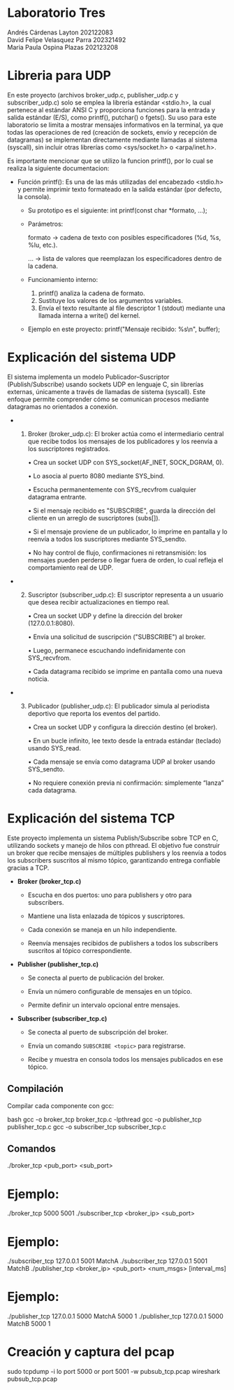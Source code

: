 # Laboratorio Tres
Andrés Cárdenas Layton 202122083  
David Felipe Velasquez Parra 202321492  
Maria Paula Ospina Plazas 202123208  


# Libreria para UDP

En este proyecto (archivos broker_udp.c, publisher_udp.c y subscriber_udp.c) solo se emplea la librería estándar <stdio.h>, la cual pertenece al estándar ANSI C y proporciona funciones para la entrada y salida estándar (E/S), como printf(), putchar() o fgets().
Su uso para este laboratorio se limita a mostrar mensajes informativos en la terminal, ya que todas las operaciones de red (creación de sockets, envío y recepción de datagramas) se implementan directamente mediante llamadas al sistema (syscall), sin incluir otras librerías como <sys/socket.h> o <arpa/inet.h>.

Es importante mencionar que se utilizo la funcion printf(), por lo cual se realiza la siguiente documentacion:

- Función printf(): Es una de las más utilizadas del encabezado <stdio.h> y permite imprimir texto formateado en la salida estándar (por defecto, la consola).

	- Su prototipo es el siguiente: int printf(const char *formato, ...);
	
	- Parámetros:
	
		formato → cadena de texto con posibles especificadores (%d, %s, %lu, etc.).
	
		... → lista de valores que reemplazan los especificadores dentro de la cadena.
	
	- Funcionamiento interno:
	
		1. printf() analiza la cadena de formato.
		2. Sustituye los valores de los argumentos variables.
		3. Envía el texto resultante al file descriptor 1 (stdout) mediante una llamada interna a write() del kernel.
	
	- Ejemplo en este proyecto: printf("Mensaje recibido: %s\n", buffer);

# Explicación del sistema UDP

El sistema implementa un modelo Publicador–Suscriptor (Publish/Subscribe) usando sockets UDP en lenguaje C, sin librerías externas, únicamente a través de llamadas de sistema (syscall). Este enfoque permite comprender cómo se comunican procesos mediante datagramas no orientados a conexión.

- 1. Broker (broker_udp.c): El broker actúa como el intermediario central que recibe todos los mensajes de los publicadores y los reenvía a los suscriptores registrados.
     
		•	Crea un socket UDP con SYS_socket(AF_INET, SOCK_DGRAM, 0).

		•	Lo asocia al puerto 8080 mediante SYS_bind.

		•	Escucha permanentemente con SYS_recvfrom cualquier datagrama entrante.
 
		•	Si el mensaje recibido es "SUBSCRIBE", guarda la dirección del cliente en un arreglo de suscriptores (subs[]).
 
		•	Si el mensaje proviene de un publicador, lo imprime en pantalla y lo reenvía a todos los suscriptores mediante SYS_sendto.

		•	No hay control de flujo, confirmaciones ni retransmisión: los mensajes pueden perderse o llegar fuera de orden, lo cual refleja el comportamiento real de UDP.

- 2. Suscriptor (subscriber_udp.c): El suscriptor representa a un usuario que desea recibir actualizaciones en tiempo real.
   
		•	Crea un socket UDP y define la dirección del broker (127.0.0.1:8080).

		•	Envía una solicitud de suscripción ("SUBSCRIBE") al broker.

		•	Luego, permanece escuchando indefinidamente con SYS_recvfrom.

		•	Cada datagrama recibido se imprime en pantalla como una nueva noticia.

- 3. Publicador (publisher_udp.c): El publicador simula al periodista deportivo que reporta los eventos del partido.
     
		•	Crea un socket UDP y configura la dirección destino (el broker).
 
		•	En un bucle infinito, lee texto desde la entrada estándar (teclado) usando SYS_read.

		•	Cada mensaje se envía como datagrama UDP al broker usando SYS_sendto.

		•	No requiere conexión previa ni confirmación: simplemente “lanza” cada datagrama.  

# Explicación del sistema TCP

Este proyecto implementa un sistema Publish/Subscribe sobre TCP en C, utilizando sockets y manejo de hilos con pthread. El objetivo fue construir un broker que recibe mensajes de múltiples publishers y los reenvía a todos los subscribers suscritos al mismo tópico, garantizando entrega confiable gracias a TCP.

- **Broker (broker_tcp.c)** 
  - Escucha en dos puertos: uno para publishers y otro para subscribers.
    
  - Mantiene una lista enlazada de tópicos y suscriptores.
    
  - Cada conexión se maneja en un hilo independiente.
    
  - Reenvía mensajes recibidos de publishers a todos los subscribers suscritos al tópico correspondiente.  

- **Publisher (publisher_tcp.c)**  
  - Se conecta al puerto de publicación del broker.
    
  - Envía un número configurable de mensajes en un tópico.
    
  - Permite definir un intervalo opcional entre mensajes.  

- **Subscriber (subscriber_tcp.c)**  
  - Se conecta al puerto de subscripción del broker.
    
  - Envía un comando `SUBSCRIBE <topic>` para registrarse.
    
  - Recibe y muestra en consola todos los mensajes publicados en ese tópico.  

## Compilación

Compilar cada componente con gcc:

bash
gcc -o broker_tcp broker_tcp.c -lpthread
gcc -o publisher_tcp publisher_tcp.c
gcc -o subscriber_tcp subscriber_tcp.c

## Comandos
./broker_tcp <pub_port> <sub_port>

# Ejemplo:
./broker_tcp 5000 5001
./subscriber_tcp <broker_ip> <sub_port> <topic>

# Ejemplo:
./subscriber_tcp 127.0.0.1 5001 MatchA
./subscriber_tcp 127.0.0.1 5001 MatchB
./publisher_tcp <broker_ip> <pub_port> <topic> <num_msgs> [interval_ms]

# Ejemplo:
./publisher_tcp 127.0.0.1 5000 MatchA 5000 1
./publisher_tcp 127.0.0.1 5000 MatchB 5000 1

# Creación y captura del pcap
sudo tcpdump -i lo port 5000 or port 5001 -w pubsub_tcp.pcap
wireshark pubsub_tcp.pcap
